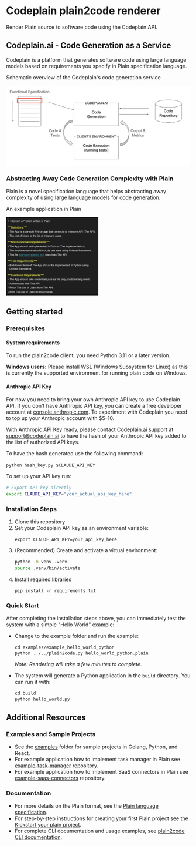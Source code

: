# Codeplain plain2code renderer

Render Plain source to software code using the Codeplain API.

## Codeplain.ai - Code Generation as a Service

Codeplain is a platform that generates software code using large language models based on requirements you specify in Plain specification language.

Schematic overview of the Codeplain's code generation service

<img src="resources/codeplain_overview.png">

### Abstracting Away Code Generation Complexity with Plain


Plain is a novel specification language that helps abstracting away complexity of using large language models for code generation.

An example application in Plain

<img src="resources/plain_example.png" width="50%" height="50%">


## Getting started

### Prerequisites


#### System requirements

To run the plain2code client, you need Python 3.11 or a later version.

**Windows users:** Please install WSL (Windows Subsystem for Linux) as this is currently the supported environment for running plain code on Windows.

#### Anthropic API Key

For now you need to bring your own Anthropic API key to use Codeplain API. If you don't have Anthropic API key, you can create a free developer account at [console.anthropic.com](https://console.anthropic.com/). To experiment with Codeplain you need to top up your Anthropic account with $5-10.

With Anthropic API Key ready, please contact Codeplain.ai support at support@codeplain.ai to have the hash of your Anthropic API key added to the list of authorized API keys.

To have the hash generated use the following command:

`python hash_key.py $CLAUDE_API_KEY`

To set up your API key run:

```bash
# Export API key directly
export CLAUDE_API_KEY="your_actual_api_key_here"
```

### Installation Steps

1. Clone this repository
2. Set your Codeplain API key as an environment variable:
   ```
   export CLAUDE_API_KEY=your_api_key_here
   ```
3. (Recommended) Create and activate a virtual environment:
   ```bash
   python -m venv .venv
   source .venv/bin/activate
   ```
4. Install required libraries
   ```
   pip install -r requirements.txt
   ```

### Quick Start

After completing the installation steps above, you can immediately test the system with a simple "Hello World" example:

- Change to the example folder and run the example:
   ```
   cd examples/example_hello_world_python
   python ../../plain2code.py hello_world_python.plain
   ```

   *Note: Rendering will take a few minutes to complete.*

- The system will generate a Python application in the `build` directory. You can run it with:
   ```
   cd build
   python hello_world.py
   ```

## Additional Resources

### Examples and Sample Projects

- See the [examples](examples) folder for sample projects in Golang, Python, and React.
- For example application how to implement task manager in Plain see [example-task-manager](https://github.com/Codeplain-ai/example-task-manager) repository.
- For example application how to implement SaaS connectors in Plain see [example-saas-connectors](https://github.com/Codeplain-ai/example-saas-connectors) repository.

### Documentation

- For more details on the Plain format, see the [Plain language specification](docs/plain_language_specification.md).
- For step-by-step instructions for creating your first Plain project see the [Kickstart your plain project](Starting_a_plain_project_from_scratch.md).
- For complete CLI documentation and usage examples, see [plain2code CLI documentation](plain2code_cli_documentation.md).


